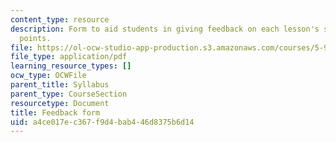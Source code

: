 ```yaml
---
content_type: resource
description: Form to aid students in giving feedback on each lesson's strong and weak
  points.
file: https://ol-ocw-studio-app-production.s3.amazonaws.com/courses/5-95j-teaching-college-level-science-and-engineering-spring-2009/a4ce017ec367f9d4bab446d8375b6d14_MIT5_95js09_res02.pdf
file_type: application/pdf
learning_resource_types: []
ocw_type: OCWFile
parent_title: Syllabus
parent_type: CourseSection
resourcetype: Document
title: Feedback form
uid: a4ce017e-c367-f9d4-bab4-46d8375b6d14
---
```

